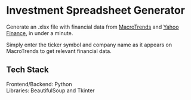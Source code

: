 # Investment Spreadsheet Generator
Generate an .xlsx file with financial data from [MacroTrends](https://www.macrotrends.net/) and [Yahoo Finance](https://finance.yahoo.com/), in under a minute.

Simply enter the ticker symbol and company name as it appears on MacroTrends to get relevant financial data.

## Tech Stack
Frontend/Backend: Python\
Libraries: BeautifulSoup and Tkinter
